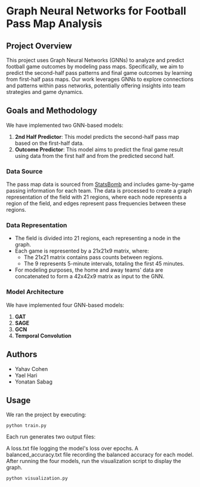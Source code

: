 # Graph Neural Networks for Football Pass Map Analysis

## Project Overview

This project uses Graph Neural Networks (GNNs) to analyze and predict football game outcomes by modeling pass maps. Specifically, we aim to predict the second-half pass patterns and final game outcomes by learning from first-half pass maps. Our work leverages GNNs to explore connections and patterns within pass networks, potentially offering insights into team strategies and game dynamics.

## Goals and Methodology

We have implemented two GNN-based models:

1. **2nd Half Predictor**: This model predicts the second-half pass map based on the first-half data.
2. **Outcome Predictor**: This model aims to predict the final game result using data from the first half and from the predicted second half.

### Data Source

The pass map data is sourced from [StatsBomb](https://statsbomb.com/) and includes game-by-game passing information for each team. The data is processed to create a graph representation of the field with 21 regions, where each node represents a region of the field, and edges represent pass frequencies between these regions.

### Data Representation

- The field is divided into 21 regions, each representing a node in the graph.
- Each game is represented by a 21x21x9 matrix, where:
  - The 21x21 matrix contains pass counts between regions.
  - The 9 represents 5-minute intervals, totaling the first 45 minutes.
- For modeling purposes, the home and away teams' data are concatenated to form a 42x42x9 matrix as input to the GNN.

### Model Architecture
We have implemented four GNN-based models:

1. **GAT**
2. **SAGE**
3. **GCN**
4. **Temporal Convolution**

## Authors
- Yahav Cohen
- Yael Hari
- Yonatan Sabag

## Usage
We ran the project by executing:

```
python train.py
```

Each run generates two output files:

A loss.txt file logging the model's loss over epochs.
A balanced_accuracy.txt file recording the balanced accuracy for each model.
After running the four models, run the visualization script to display the graph.

```
python visualization.py
```

